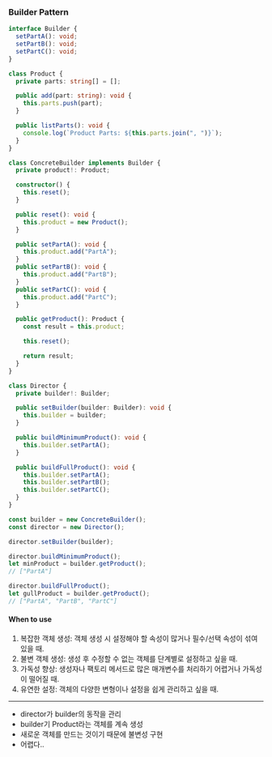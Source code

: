 ### Builder Pattern

```ts
interface Builder {
  setPartA(): void;
  setPartB(): void;
  setPartC(): void;
}

class Product {
  private parts: string[] = [];

  public add(part: string): void {
    this.parts.push(part);
  }

  public listParts(): void {
    console.log(`Product Parts: ${this.parts.join(", ")}`);
  }
}

class ConcreteBuilder implements Builder {
  private product!: Product;

  constructor() {
    this.reset();
  }

  public reset(): void {
    this.product = new Product();
  }

  public setPartA(): void {
    this.product.add("PartA");
  }
  public setPartB(): void {
    this.product.add("PartB");
  }
  public setPartC(): void {
    this.product.add("PartC");
  }

  public getProduct(): Product {
    const result = this.product;

    this.reset();

    return result;
  }
}

class Director {
  private builder!: Builder;

  public setBuilder(builder: Builder): void {
    this.builder = builder;
  }

  public buildMinimumProduct(): void {
    this.builder.setPartA();
  }

  public buildFullProduct(): void {
    this.builder.setPartA();
    this.builder.setPartB();
    this.builder.setPartC();
  }
}

const builder = new ConcreteBuilder();
const director = new Director();

director.setBuilder(builder);

director.buildMinimumProduct();
let minProduct = builder.getProduct();
// ["PartA"]

director.buildFullProduct();
let gullProduct = builder.getProduct();
// ["PartA", "PartB", "PartC"]
```

#### When to use

1. 복잡한 객체 생성: 객체 생성 시 설정해야 할 속성이 많거나 필수/선택 속성이 섞여 있을 때.
2. 불변 객체 생성: 생성 후 수정할 수 없는 객체를 단계별로 설정하고 싶을 때.
3. 가독성 향상: 생성자나 팩토리 메서드로 많은 매개변수를 처리하기 어렵거나 가독성이 떨어질 때.
4. 유연한 설정: 객체의 다양한 변형이나 설정을 쉽게 관리하고 싶을 때.

---

- director가 builder의 동작을 관리
- builder기 Product라는 객체를 계속 생성
- 새로운 객체를 만드는 것이기 때문에 불변성 구현
- 어렵다..
